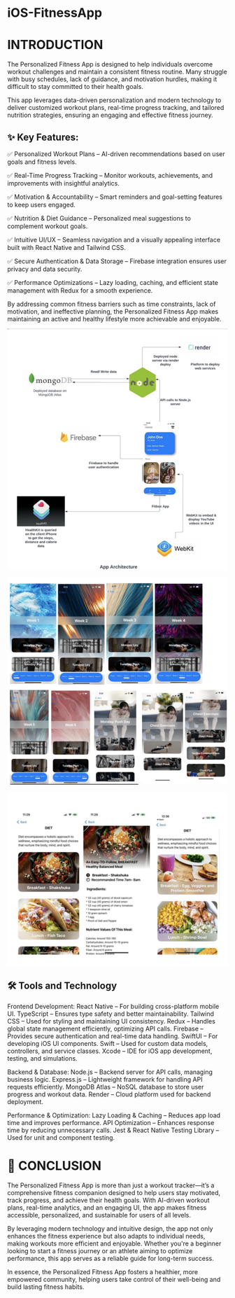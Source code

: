 # iOS-FitnessApp

# INTRODUCTION
The Personalized Fitness App is designed to help individuals overcome workout challenges and maintain a consistent fitness routine. Many struggle with busy schedules, lack of guidance, and motivation hurdles, making it difficult to stay committed to their health goals.

This app leverages data-driven personalization and modern technology to deliver customized workout plans, real-time progress tracking, and tailored nutrition strategies, ensuring an engaging and effective fitness journey.

## ✨ Key Features:

✅ Personalized Workout Plans – AI-driven recommendations based on user goals and fitness levels.

✅ Real-Time Progress Tracking – Monitor workouts, achievements, and improvements with insightful analytics.

✅ Motivation & Accountability – Smart reminders and goal-setting features to keep users engaged.

✅ Nutrition & Diet Guidance – Personalized meal suggestions to complement workout goals.

✅ Intuitive UI/UX – Seamless navigation and a visually appealing interface built with React Native and Tailwind CSS.

✅ Secure Authentication & Data Storage – Firebase integration ensures user privacy and data security.

✅ Performance Optimizations – Lazy loading, caching, and efficient state management with Redux for a smooth experience.

By addressing common fitness barriers such as time constraints, lack of motivation, and ineffective planning, the Personalized Fitness App makes maintaining an active and healthy lifestyle more achievable and enjoyable.


![App Screenshot](Images/Img3.png)

![App Screenshot](Images/Img1.png)

![App Screenshot](Images/Img2.png)


## 🛠️ Tools and Technology

Frontend Development:
React Native – For building cross-platform mobile UI.
TypeScript – Ensures type safety and better maintainability.
Tailwind CSS – Used for styling and maintaining UI consistency.
Redux – Handles global state management efficiently, optimizing API calls.
Firebase – Provides secure authentication and real-time data handling.
SwiftUI – For developing iOS UI components.
Swift – Used for custom data models, controllers, and service classes.
Xcode – IDE for iOS app development, testing, and simulations.

Backend & Database:
Node.js – Backend server for API calls, managing business logic.
Express.js – Lightweight framework for handling API requests efficiently.
MongoDB Atlas – NoSQL database to store user progress and workout data.
Render – Cloud platform used for backend deployment.

Performance & Optimization:
Lazy Loading & Caching – Reduces app load time and improves performance.
API Optimization – Enhances response time by reducing unnecessary calls.
Jest & React Native Testing Library – Used for unit and component testing.


# 📌 CONCLUSION
The Personalized Fitness App is more than just a workout tracker—it’s a comprehensive fitness companion designed to help users stay motivated, track progress, and achieve their health goals. With AI-driven workout plans, real-time analytics, and an engaging UI, the app makes fitness accessible, personalized, and sustainable for users of all levels.

By leveraging modern technology and intuitive design, the app not only enhances the fitness experience but also adapts to individual needs, making workouts more efficient and enjoyable. Whether you're a beginner looking to start a fitness journey or an athlete aiming to optimize performance, this app serves as a reliable guide for long-term success.

In essence, the Personalized Fitness App fosters a healthier, more empowered community, helping users take control of their well-being and build lasting fitness habits.

